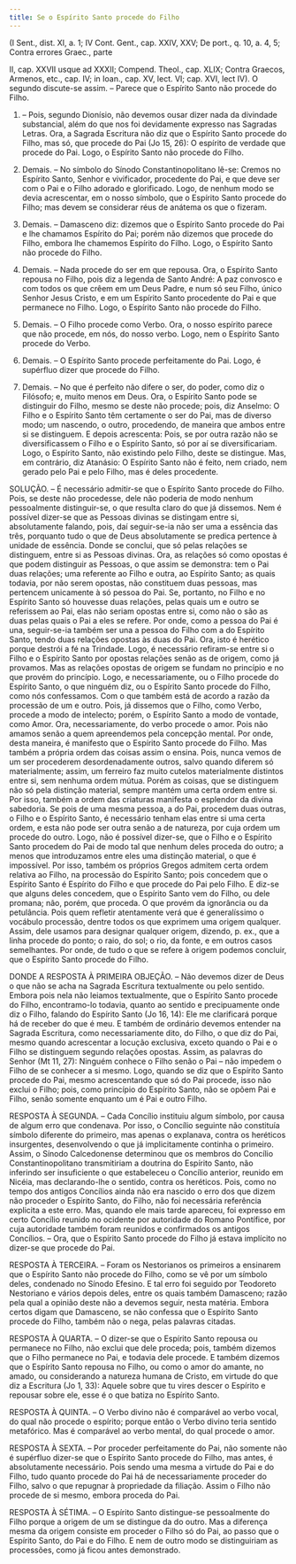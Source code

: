```yaml
---
title: Se o Espírito Santo procede do Filho
---
```


(I Sent., dist. XI, a. 1; IV Cont. Gent., cap. XXIV, XXV; De port., q. 10, a. 4, 5; Contra errores Graec., parte 

II, cap. XXVII usque ad XXXII; Compend. Theol., cap. XLIX; Contra Graecos, Armenos, etc., cap. IV; in Ioan., cap. XV, lect. VI; cap. XVI, lect IV).
  O segundo discute-se assim. – Parece que o Espírito Santo não procede do Filho.  

1. – Pois, segundo Dionísio, não devemos ousar dizer nada da divindade substancial, além do que nos foi devidamente expresso nas Sagradas Letras. Ora, a Sagrada Escritura não diz que o Espírito Santo procede do Filho, mas só, que procede do Pai (Jo 15, 26): O espírito de verdade que procede do Pai. Logo, o Espírito Santo não procede do Filho.  

2. Demais. – No símbolo do Sínodo Constantinopolitano lê-se: Cremos no Espírito Santo, Senhor e vivificador, procedente do Pai, e que deve ser com o Pai e o Filho adorado e glorificado. Logo, de nenhum modo se devia acrescentar, em o nosso símbolo, que o Espírito Santo procede do Filho; mas devem se considerar réus de anátema os que o fizeram.  

3. Demais. – Damasceno diz: dizemos que o Espírito Santo procede do Pai e lhe chamamos Espírito do Pai; porém não dizemos que procede do Filho, embora lhe chamemos Espírito do Filho. Logo, o Espírito Santo não procede do Filho.  

4. Demais. – Nada procede do ser em que repousa. Ora, o Espírito Santo repousa no Filho, pois diz a legenda de Santo André: A paz convosco e com todos os que crêem em um Deus Padre, e num só seu Filho, único Senhor Jesus Cristo, e em um Espírito Santo procedente do Pai e que permanece no Filho. Logo, o Espírito Santo não procede do Filho. 

5. Demais. – O Filho procede como Verbo. Ora, o nosso espírito parece que não procede, em nós, do nosso verbo. Logo, nem o Espírito Santo procede do Verbo.  

6. Demais. – O Espírito Santo procede perfeitamente do Pai. Logo, é supérfluo dizer que procede do Filho.  

7. Demais. – No que é perfeito não difere o ser, do poder, como diz o Filósofo; e, muito menos em Deus. Ora, o Espírito Santo pode se distinguir do Filho, mesmo se deste não procede; pois, diz Anselmo: O Filho e o Espírito Santo têm certamente o ser do Pai, mas de diverso modo; um nascendo, o outro, procedendo, de maneira que ambos entre si se distinguem. E depois acrescenta: Pois, se por outra razão não se diversificassem o Filho e o Espírito Santo, só por aí se diversificariam. Logo, o Espírito Santo, não existindo pelo Filho, deste se distingue.  Mas, em contrário, diz Atanásio: O Espírito Santo não é feito, nem criado, nem gerado pelo Pai e pelo Filho, mas é deles procedente.  

SOLUÇÃO. – É necessário admitir-se que o Espírito Santo procede do Filho. Pois, se deste não procedesse, dele não poderia de modo nenhum pessoalmente distinguir-se, o que resulta claro do que já dissemos. Nem é possível dizer-se que as Pessoas divinas se distingam entre si, absolutamente falando, pois, daí seguir-se-ia não ser uma a essência das três, porquanto tudo o que de Deus absolutamente se predica pertence à unidade de essência. Donde se conclui, que só pelas relações se distinguem, entre si as Pessoas divinas. Ora, as relações só como opostas é que podem distinguir as Pessoas, o que assim se demonstra: tem o Pai duas relações; uma referente ao Filho e outra, ao Espírito Santo; as quais todavia, por não serem opostas, não constituem duas pessoas, mas pertencem unicamente à só pessoa do Pai. Se, portanto, no Filho e no Espírito Santo só houvesse duas relações, pelas quais um e outro se referissem ao Pai, elas não seriam opostas entre si, como não o são as duas pelas quais o Pai a eles se refere. Por onde, como a pessoa do Pai é una, seguir-se-ia também ser una a pessoa do Filho com a do Espírito Santo, tendo duas relações opostas às duas do Pai. Ora, isto é herético porque destrói a fé na Trindade. Logo, é necessário refiram-se entre si o Filho e o Espírito Santo por opostas relações senão as de origem, como já provamos. Mas as relações opostas de origem se fundam no princípio e no que provém do princípio. Logo, e necessariamente, ou o Filho procede do Espírito Santo, o que ninguém diz, ou o Espírito Santo procede do Filho, como nós confessamos.  Com o que também está de acordo a razão da processão de um e outro. Pois, já dissemos que o Filho, como Verbo, procede a modo de intelecto; porém, o Espírito Santo a modo de vontade, como Amor. Ora, necessariamente, do verbo procede o amor. Pois não amamos senão a quem apreendemos pela concepção mental. Por onde, desta maneira, é manifesto que o Espírito Santo procede do Filho.  Mas também a própria ordem das coisas assim o ensina. Pois, nunca vemos de um ser procederem desordenadamente outros, salvo quando diferem só materialmente; assim, um ferreiro faz muito cutelos materialmente distintos entre si, sem nenhuma ordem mútua. Porém as coisas, que se distinguem não só pela distinção material, sempre mantém uma certa ordem entre si. Por isso, também a ordem das criaturas manifesta o esplendor da divina sabedoria. Se pois de uma mesma pessoa, a do Pai, procedem duas outras, o Filho e o Espírito Santo, é necessário tenham elas entre si uma certa ordem, e esta não pode ser outra senão a de natureza, por cuja ordem um procede do outro. Logo, não é possível dizer-se, que o Filho e o Espírito Santo procedem do Pai de modo tal que nenhum deles proceda do outro; a menos que introduzamos entre eles uma distinção material, o que é impossível. Por isso, também os próprios Gregos admitem certa ordem relativa ao Filho, na processão do Espírito Santo; pois concedem que o Espírito Santo é Espírito do Filho e que procede do Pai pelo Filho. E diz-se que alguns deles concedem, que o Espírito Santo vem do Filho, ou dele promana; não, porém, que proceda. O que provém da ignorância ou da petulância. Pois quem refletir atentamente verá que é generalíssimo o vocábulo processão, dentre todos os que exprimem uma origem qualquer. Assim, dele usamos para designar qualquer origem, dizendo, p. ex., que a linha procede do ponto; o raio, do sol; o rio, da fonte, e em outros casos semelhantes. Por onde, de tudo o que se refere à origem podemos concluir, que o Espírito Santo procede do Filho.  

DONDE A RESPOSTA À PRIMEIRA OBJEÇÃO. – Não devemos dizer de Deus o que não se acha na Sagrada Escritura textualmente ou pelo sentido. Embora pois nela não leiamos textualmente, que o Espírito Santo procede do Filho, encontramo-lo todavia, quanto ao sentido e precipuamente onde diz o Filho, falando do Espírito Santo (Jo 16, 14): Ele me clarificará porque há de receber do que é meu. E também de ordinário devemos entender na Sagrada Escritura, como necessariamente dito, do Filho, o que diz do Pai, mesmo quando acrescentar a locução exclusiva, exceto quando o Pai e o Filho se distinguem segundo relações opostas. Assim, as palavras do Senhor (Mt 11, 27): Ninguém conhece o Filho senão o Pai – não impedem o Filho de se conhecer a si mesmo. Logo, quando se diz que o Espírito Santo procede do Pai, mesmo acrescentando que só do Pai procede, isso não exclui o Filho; pois, como princípio do Espírito Santo, não se opõem Pai e Filho, senão somente enquanto um é Pai e outro Filho.  

RESPOSTA À SEGUNDA. – Cada Concílio instituiu algum símbolo, por causa de algum erro que condenava. Por isso, o Concílio seguinte não constituía símbolo diferente do primeiro, mas apenas o explanava, contra os heréticos insurgentes, desenvolvendo o que já implicitamente continha o primeiro. Assim, o Sínodo Calcedonense determinou que os membros do Concílio Constantinopolitano transmitiriam a doutrina do Espírito Santo, não inferindo ser insuficiente o que estabeleceu o Concílio anterior, reunido em Nicéia, mas declarando-lhe o sentido, contra os heréticos. Pois, como no tempo dos antigos Concílios ainda não era nascido o erro dos que dizem não proceder o Espírito Santo, do Filho, não foi necessária referência explicita a este erro. Mas, quando ele mais tarde apareceu, foi expresso em certo Concílio reunido no ocidente por autoridade do Romano Pontífice, por cuja autoridade também foram reunidos e confirmados os antigos Concílios. – Ora, que o Espírito Santo procede do Filho já estava implícito no dizer-se que procede do Pai.  

RESPOSTA À TERCEIRA. – Foram os Nestorianos os primeiros a ensinarem que o Espírito Santo não procede do Filho, como se vê por um símbolo deles, condenado no Sínodo Efesino. E tal erro foi seguido por Teodoreto Nestoriano e vários depois deles, entre os quais também Damasceno; razão pela qual a opinião deste não a devemos seguir, nesta matéria. Embora certos digam que Damasceno, se não confessa que o Espírito Santo procede do Filho, também não o nega, pelas palavras citadas.  

RESPOSTA À QUARTA. – O dizer-se que o Espírito Santo repousa ou permanece no Filho, não exclui que dele proceda; pois, também dizemos que o Filho permanece no Pai, e todavia dele procede. E também dizemos que o Espírito Santo repousa no Filho, ou como o amor do amante, no amado, ou considerando a natureza humana de Cristo, em virtude do que diz a Escritura (Jo 1, 33): Aquele sobre que tu vires descer o Espírito e repousar sobre ele, esse é o que batiza no Espírito Santo.  

RESPOSTA À QUINTA. – O Verbo divino não é comparável ao verbo vocal, do qual não procede o espírito; porque então o Verbo divino teria sentido metafórico. Mas é comparável ao verbo mental, do qual procede o amor. 

RESPOSTA À SEXTA. – Por proceder perfeitamente do Pai, não somente não é supérfluo dizer-se que o Espírito Santo procede do Filho, mas antes, é absolutamente necessário. Pois sendo uma mesma a virtude do Pai e do Filho, tudo quanto procede do Pai há de necessariamente proceder do Filho, salvo o que repugnar à propriedade da filiação. Assim o Filho não procede de si mesmo, embora proceda do Pai.  

RESPOSTA À SÉTIMA. – O Espírito Santo distingue-se pessoalmente do Filho porque a origem de um se distingue da do outro. Mas a diferença mesma da origem consiste em proceder o Filho só do Pai, ao passo que o Espírito Santo, do Pai e do Filho. E nem de outro modo se distinguiriam as processões, como já ficou antes demonstrado.